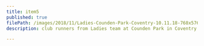 ```yaml
---
title: item5
published: true
filePath: /images/2018/11/Ladies-Counden-Park-Coventry-10.11.18-768x576.jpg
description: club runners from Ladies team at Counden Park in Coventry

---
```

